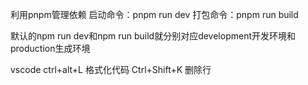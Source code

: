 利用pnpm管理依赖
启动命令：pnpm run dev
打包命令：pnpm run build


默认的npm run dev和npm run build就分别对应development开发环境和production生成环境

vscode
ctrl+alt+L 格式化代码
Ctrl+Shift+K 删除行